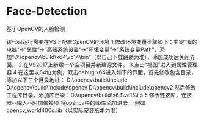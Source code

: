# Face-Detection
基于OpenCV的人脸检测

该代码运行需要在VS上配置OpenCV的环境
1.修改环境变量步骤如下：右键“我的电脑”->”属性”->”高级系统设置”->”环境变量”->”系统变量Path”，添加“D:\opencv\build\x64\vc14\bin”（以自己下载路劲为准），添加成功后关闭界面。
2.在VS2017上新建一个空项目并新建源文件。
3.点击“视图”进入到属性管理器
4.在这里以64位为例，双击debug x64进入如下的界面，首先修改包含目录，添加以下三个目录地址：
D:\opencv\build\include 
D:\opencv\build\include\opencv 
D:\opencv\build\include\opencv2
然后修改工程库目录，添加库目录：D:\opencv\build\x64\vc15\lib
5.修改链接库，连接器--输入--附加依赖项 将opencv中的lib库添加进去，
 例如opencv_world400d.lib（以实际安装版本为准）
